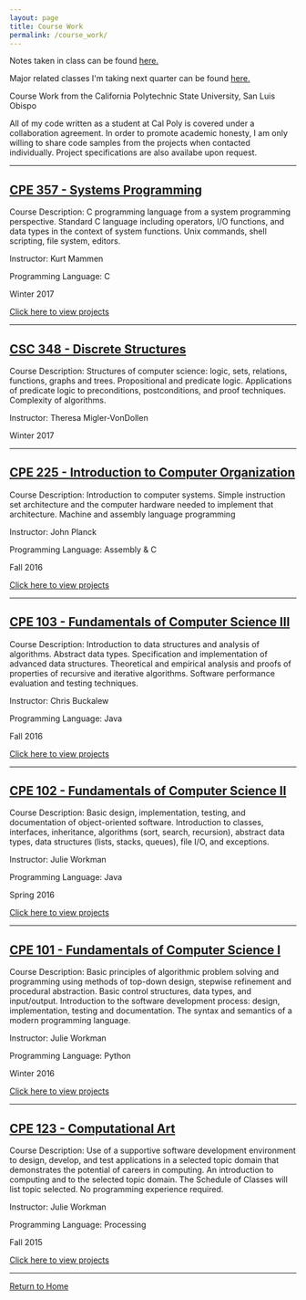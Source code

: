 ```yaml
---
layout: page
title: Course Work
permalink: /course_work/
---
```


Notes taken in class can be found [here.](https://jonscott20.github.io/course_notes/)

Major related classes I'm taking next quarter can be found [here.](https://jonscott20.github.io/future_classes/)

Course Work from the California Polytechnic State University, San Luis Obispo

All of my code written as a student at Cal Poly is covered under a collaboration agreement. 
In order to promote academic honesty, I am only willing to share code samples from the projects when contacted individually.
Project specifications are also availabe upon request.

--------

[CPE 357 - Systems Programming](https://jonscott20.github.io/cpe357)
---------------------------------

Course Description: C programming language from a system programming perspective. Standard C language including operators, I/O functions, and data types in the context of system functions. Unix commands, shell scripting, file system, editors.

Instructor: Kurt Mammen

Programming Language: C

Winter 2017

[Click here to view projects](https://jonscott20.github.io/cpe357)

--------

[CSC 348 - Discrete Structures](https://jonscott20.github.io/csc348)
---------------------------------

Course Description: Structures of computer science: logic, sets, relations, functions, graphs and trees. Propositional and predicate logic. Applications of predicate logic to preconditions, postconditions, and proof techniques. Complexity of algorithms.

Instructor: Theresa Migler-VonDollen

Winter 2017

---------

[CPE 225 -  Introduction to Computer Organization](https://jonscott20.github.io/cpe225)
------------------------------

Course Description: Introduction to computer systems. Simple instruction set architecture and the computer hardware needed to implement that architecture. Machine and assembly language programming

Instructor: John Planck

Programming Language: Assembly & C

Fall 2016

[Click here to view projects](https://jonscott20.github.io/cpe225)

-------

[CPE 103 - Fundamentals of Computer Science III](https://jonscott20.github.io/cpe103)
------------------------------

Course Description: Introduction to data structures and analysis of algorithms. Abstract data types. Specification and implementation of advanced data structures. Theoretical and empirical analysis and proofs of properties of recursive and iterative algorithms. Software performance evaluation and testing techniques.

Instructor: Chris Buckalew

Programming Language: Java

Fall 2016

[Click here to view projects](https://jonscott20.github.io/cpe103)

-------

[CPE 102 - Fundamentals of Computer Science II](https://jonscott20.github.io/cpe102)
------------------------------

Course Description: Basic design, implementation, testing, and documentation of object-oriented software. Introduction to classes, interfaces, inheritance, algorithms (sort, search, recursion), abstract data types, data structures (lists, stacks, queues), file I/O, and exceptions.

Instructor: Julie Workman

Programming Language: Java

Spring 2016

[Click here to view projects](https://jonscott20.github.io/cpe102)

-------

[CPE 101 - Fundamentals of Computer Science I](https://jonscott20.github.io/cpe101)
------------------------------

Course Description: Basic principles of algorithmic problem solving and programming using methods of top-down design, stepwise refinement and procedural abstraction. Basic control structures, data types, and input/output. Introduction to the software development process: design, implementation, testing and documentation. The syntax and semantics of a modern programming language.

Instructor: Julie Workman

Programming Language: Python

Winter 2016

[Click here to view projects](https://jonscott20.github.io/cpe101)

-------

[CPE 123 - Computational Art](https://jonscott20.github.io/cpe123)
------------------------------

Course Description: Use of a supportive software development environment to design, develop, and test applications in a selected topic domain that demonstrates the potential of careers in computing. An introduction to computing and to the selected topic domain. The Schedule of Classes will list topic selected. No programming experience required.

Instructor: Julie Workman

Programming Language: Processing

Fall 2015

[Click here to view projects](https://jonscott20.github.io/cpe123)

----------

[Return to Home](https://jonscott20.github.io/)
